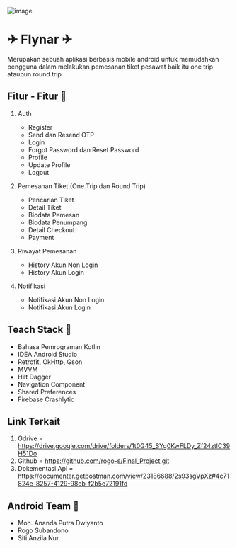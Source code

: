![image](https://github.com/rogo-s/Final_Project/assets/100015890/54d3fe6d-ac6e-4f67-a5e3-20d749f6f90e)

# ✈ Flynar ✈

Merupakan sebuah aplikasi berbasis mobile android untuk memudahkan pengguna dalam melakukan pemesanan tiket pesawat baik itu one trip ataupun round trip

## Fitur - Fitur 📱
1. Auth
   - Register
   - Send dan Resend OTP
   - Login
   - Forgot Password dan Reset Password
   - Profile
   - Update Profile
   - Logout
    
2. Pemesanan Tiket (One Trip dan Round Trip)
   - Pencarian Tiket 
   - Detail Tiket 
   - Biodata Pemesan
   - Biodata Penumpang
   - Detail Checkout
   - Payment
  
3. Riwayat Pemesanan 
   - History Akun Non Login  
   - History Akun Login

4. Notifikasi
   - Notifikasi Akun Non Login  
   - Notifikasi Akun Login
     
## Teach Stack 📱
 
- Bahasa Pemrograman Kotlin
- IDEA Android Studio
- Retrofit, OkHttp, Gson
- MVVM
- Hilt Dagger
- Navigation Component
- Shared Preferences
- Firebase Crashlytic

## Link Terkait
1. Gdrive = https://drive.google.com/drive/folders/1t0G45_SYg0KwFLDy_Zf24ztlC39H51Do
2. Github = https://github.com/rogo-s/Final_Project.git
3. Dokementasi Api = https://documenter.getpostman.com/view/23186688/2s93sgVpXz#4c71824e-8257-4129-98eb-f2b5e72191fd

## Android Team 📱
 
- Moh. Ananda Putra Dwiyanto 
- Rogo Subandono 
- Siti Anzila Nur
